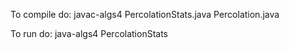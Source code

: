 To compile do:
javac-algs4 PercolationStats.java Percolation.java 

To run do:
java-algs4 PercolationStats


